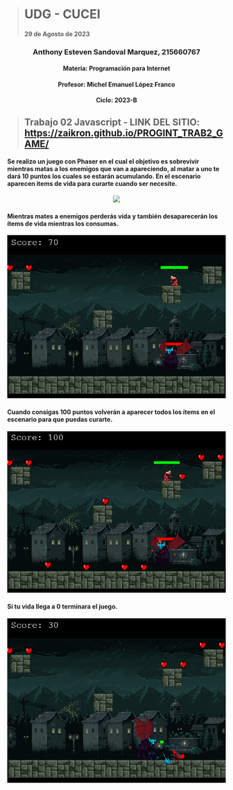 > # UDG - CUCEI 
> #### 29 de Agosto de 2023
### <p align="center"> Anthony Esteven Sandoval Marquez, 215660767</p>
#### <p align="center"> Materia: Programación para Internet </p>
#### <p align="center"> Profesor: Michel Emanuel López Franco </p>
#### <p align="center"> Ciclo: 2023-B </p>

> ## Trabajo 02 Javascript - LINK DEL SITIO: https://zaikron.github.io/PROGINT_TRAB2_GAME/

#### Se realizo un juego con Phaser en el cual el objetivo es sobrevivir mientras matas a los enemigos que van a apareciendo, al matar a uno te dará 10 puntos los cuales se estarán acumulando. En el escenario aparecen ítems de vida para curarte cuando ser necesite.
<p align="center"> <img src="https://github.com/Zaikron/PROGINT_TRAB2_GAME/blob/main/game.gif"/> </p>

#### Mientras mates a enemigos perderás vida y también desaparecerán los ítems de vida mientras los consumas.
<p align="center"> <img src="https://github.com/Zaikron/PROGINT_TRAB2_GAME/blob/main/c2.PNG"/> </p>

#### Cuando consigas 100 puntos volverán a aparecer todos los ítems en el escenario para que puedas curarte.
<p align="center"> <img src="https://github.com/Zaikron/PROGINT_TRAB2_GAME/blob/main/c3.PNG"/> </p>

#### Si tu vida llega a 0 terminara el juego.
<p align="center"> <img src="https://github.com/Zaikron/PROGINT_TRAB2_GAME/blob/main/c1.PNG"/> </p>




